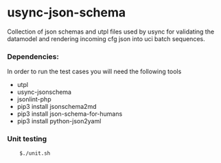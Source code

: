 # usync-json-schema
Collection of json schemas and utpl files used by usync for validating
the datamodel and rendering incoming cfg json into uci batch sequences.

### Dependencies:
In order to run the test cases you will need the following tools
* utpl
* usync-jsonschema
* jsonlint-php
* pip3 install jsonschema2md
* pip3 install json-schema-for-humans
* pip3 install python-json2yaml

### Unit testing
```sh
	$./unit.sh
```
